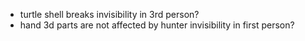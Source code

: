 - turtle shell breaks invisibility in 3rd person?
- hand 3d parts are not affected by hunter invisibility in first person?